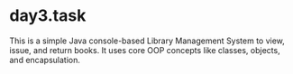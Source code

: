 # day3.task
This is a simple Java console-based Library Management System to view, issue, and return books. It uses core OOP concepts like classes, objects, and encapsulation.

